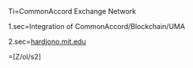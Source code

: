 Ti=CommonAccord Exchange Network

1.sec=Integration of CommonAccord/Blockchain/UMA

2.sec=<a href="http://hardjono.mit.edu/docs">hardjono.mit.edu</a>

=[Z/ol/s2]